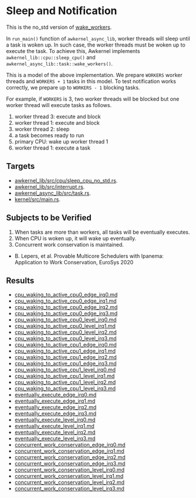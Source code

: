 # Sleep and Notification

This is the no_std version of [wake_workers](../wake_workers).

In `run_main()` function of `awkernel_async_lib`,
worker threads will sleep until a task is woken up.
In such case, the worker threads must be woken up to execute the task.
To achieve this, Awkernel implements `awkernel_lib::cpu::sleep_cpu()` and
`awkernel_async_lib::task::wake_workers()`.

This is a model of the above implementation.
We prepare `WORKERS` worker threads and `WORKERS + 1` tasks in this model.
To test notification works correctly,
we prepare up to `WORKERS - 1` blocking tasks.

For example, if `WORKERS` is 3, two worker threads will be blocked
but one worker thread will execute tasks as follows.

1. worker thread 3: execute and block
2. worker thread 1: execute and block
3. worker thread 2: sleep
4. a task becomes ready to run
5. primary CPU: wake up worker thread 1
6. worker thread 1: execute a task

## Targets

- [awkernel_lib/src/cpu/sleep_cpu_no_std.rs](../../../../../awkernel_lib/src/cpu/sleep_cpu_no_std.rs).
- [awkernel_lib/src/interrupt.rs](../../../../../awkernel_lib/src/interrupt.rs).
- [awkernel_async_lib/src/task.rs](../../../../../awkernel_async_lib/src/task.rs).
- [kernel/src/main.rs](../../../../../kernel/src/main.rs).

## Subjects to be Verified

1. When tasks are more than workers, all tasks will be eventually executes.
2. When CPU is woken up, it will wake up eventually.
3. Concurrent work conservation is maintained.
  - B. Lepers, et al. Provable Multicore Schedulers with Ipanema: Application to Work Conservation, EuroSys 2020

## Results

- [cpu_waking_to_active_cpu0_edge_irq0.md](cpu_waking_to_active_cpu0_edge_irq0.md)
- [cpu_waking_to_active_cpu0_edge_irq1.md](cpu_waking_to_active_cpu0_edge_irq1.md)
- [cpu_waking_to_active_cpu0_edge_irq2.md](cpu_waking_to_active_cpu0_edge_irq2.md)
- [cpu_waking_to_active_cpu0_edge_irq3.md](cpu_waking_to_active_cpu0_edge_irq3.md)
- [cpu_waking_to_active_cpu0_level_irq0.md](cpu_waking_to_active_cpu0_level_irq0.md)
- [cpu_waking_to_active_cpu0_level_irq1.md](cpu_waking_to_active_cpu0_level_irq1.md)
- [cpu_waking_to_active_cpu0_level_irq2.md](cpu_waking_to_active_cpu0_level_irq2.md)
- [cpu_waking_to_active_cpu0_level_irq3.md](cpu_waking_to_active_cpu0_level_irq3.md)
- [cpu_waking_to_active_cpu1_edge_irq0.md](cpu_waking_to_active_cpu1_edge_irq0.md)
- [cpu_waking_to_active_cpu1_edge_irq1.md](cpu_waking_to_active_cpu1_edge_irq1.md)
- [cpu_waking_to_active_cpu1_edge_irq2.md](cpu_waking_to_active_cpu1_edge_irq2.md)
- [cpu_waking_to_active_cpu1_edge_irq3.md](cpu_waking_to_active_cpu1_edge_irq3.md)
- [cpu_waking_to_active_cpu1_level_irq0.md](cpu_waking_to_active_cpu1_level_irq0.md)
- [cpu_waking_to_active_cpu1_level_irq1.md](cpu_waking_to_active_cpu1_level_irq1.md)
- [cpu_waking_to_active_cpu1_level_irq2.md](cpu_waking_to_active_cpu1_level_irq2.md)
- [cpu_waking_to_active_cpu1_level_irq3.md](cpu_waking_to_active_cpu1_level_irq3.md)
- [eventually_execute_edge_irq0.md](eventually_execute_edge_irq0.md)
- [eventually_execute_edge_irq1.md](eventually_execute_edge_irq1.md)
- [eventually_execute_edge_irq2.md](eventually_execute_edge_irq2.md)
- [eventually_execute_edge_irq3.md](eventually_execute_edge_irq3.md)
- [eventually_execute_level_irq0.md](eventually_execute_level_irq0.md)
- [eventually_execute_level_irq1.md](eventually_execute_level_irq1.md)
- [eventually_execute_level_irq2.md](eventually_execute_level_irq2.md)
- [eventually_execute_level_irq3.md](eventually_execute_level_irq3.md)
- [concurrent_work_conservation_edge_irq0.md](concurrent_work_conservation_edge_irq0.md)
- [concurrent_work_conservation_edge_irq1.md](concurrent_work_conservation_edge_irq1.md)
- [concurrent_work_conservation_edge_irq2.md](concurrent_work_conservation_edge_irq2.md)
- [concurrent_work_conservation_edge_irq3.md](concurrent_work_conservation_edge_irq3.md)
- [concurrent_work_conservation_level_irq0.md](concurrent_work_conservation_level_irq0.md)
- [concurrent_work_conservation_level_irq1.md](concurrent_work_conservation_level_irq1.md)
- [concurrent_work_conservation_level_irq2.md](concurrent_work_conservation_level_irq2.md)
- [concurrent_work_conservation_level_irq3.md](concurrent_work_conservation_level_irq3.md)
